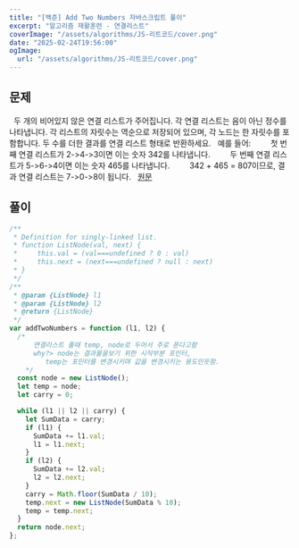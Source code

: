 ```yaml
---
title: "[백준] Add Two Numbers 자바스크립트 풀이"
excerpt: "알고리즘 재활훈련 - 연결리스트"
coverImage: "/assets/algorithms/JS-리트코드/cover.png"
date: "2025-02-24T19:56:00"
ogImage:
  url: "/assets/algorithms/JS-리트코드/cover.png"
---
```


## 문제

&nbsp;
두 개의 비어있지 않은 연결 리스트가 주어집니다.
각 연결 리스트는 음이 아닌 정수를 나타냅니다.
각 리스트의 자릿수는 역순으로 저장되어 있으며, 각 노드는 한 자릿수를 포함합니다.
두 수를 더한 결과를 연결 리스트 형태로 반환하세요.
&nbsp;
예를 들어:
&nbsp;&nbsp;&nbsp;&nbsp;&nbsp;&nbsp;&nbsp;&nbsp;첫 번째 연결 리스트가 2->4->3이면 이는 숫자 342를 나타냅니다.
&nbsp;&nbsp;&nbsp;&nbsp;&nbsp;&nbsp;&nbsp;&nbsp;두 번째 연결 리스트가 5->6->4이면 이는 숫자 465를 나타냅니다.
&nbsp;&nbsp;&nbsp;&nbsp;&nbsp;&nbsp;&nbsp;&nbsp;342 + 465 = 807이므로, 결과 연결 리스트는 7->0->8이 됩니다.
&nbsp;
[원문](https://leetcode.com/problems/add-two-numbers/)

## 풀이

```javascript
/**
 * Definition for singly-linked list.
 * function ListNode(val, next) {
 *     this.val = (val===undefined ? 0 : val)
 *     this.next = (next===undefined ? null : next)
 * }
 */
/**
 * @param {ListNode} l1
 * @param {ListNode} l2
 * @return {ListNode}
 */
var addTwoNumbers = function (l1, l2) {
  /* 
      연결리스트 풀때 temp, node로 두어서 주로 푼다고함 
      why?> node는 결과물을보기 위한 시작부분 포인터,
         temp는 포인터를 변경시키며 값을 변경시키는 용도인듯함.
    */
  const node = new ListNode();
  let temp = node;
  let carry = 0;

  while (l1 || l2 || carry) {
    let SumData = carry;
    if (l1) {
      SumData += l1.val;
      l1 = l1.next;
    }
    if (l2) {
      SumData += l2.val;
      l2 = l2.next;
    }
    carry = Math.floor(SumData / 10);
    temp.next = new ListNode(SumData % 10);
    temp = temp.next;
  }
  return node.next;
};
```
